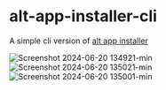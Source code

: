 # alt-app-installer-cli
A simple cli version of [alt app installer](https://github.com/mjishnu/alt-app-installer)

![Screenshot 2024-06-20 134921-min](https://github.com/mjishnu/alt-app-installer-cli/assets/83004520/d47bdc96-ff57-43b0-bd96-c4c77ad18375)
![Screenshot 2024-06-20 135021-min](https://github.com/mjishnu/alt-app-installer-cli/assets/83004520/b9d217d5-8eb9-469c-9d9d-d2d31f3d42f1)
![Screenshot 2024-06-20 135001-min](https://github.com/mjishnu/alt-app-installer-cli/assets/83004520/e9975215-dbd6-4480-a879-7b682ee9abbb)

